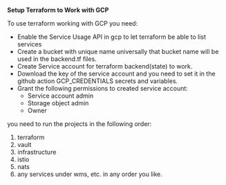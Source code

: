 **Setup Terraform to Work with GCP**

To use terraform working with GCP you need:
- Enable the Service Usage API in gcp to let terraform be able to list services
- Create a bucket with unique name universally that bucket name will be used in the backend.tf files.
- Create Service account for terraform backend(state) to work.
- Download the key of the service account and you need to set it in the github action GCP_CREDENTIALS secrets and variables.
- Grant the following permissions to created service account:
    * Service account admin
    * Storage object admin
    * Owner

you need to run the projects in the following order:
1. terraform
2. vault
3. infrastructure
4. istio
5. nats
6. any services under wms, etc. in any order you like.